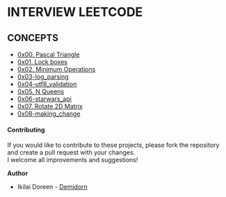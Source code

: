 # INTERVIEW LEETCODE
## CONCEPTS
- [0x00. Pascal Triangle](https://github.com/Demidorn/alx-interview/tree/main/0x00-pascal_triangle)
- [0x01. Lock boxes](https://github.com/Demidorn/alx-interview/tree/main/0x01-lockboxes)
- [0x02. Minimum Operations](https://github.com/Demidorn/alx-interview/tree/main/0x02-minimum_operations)
- [0x03-log_parsing](https://github.com/Demidorn/alx-interview/tree/main/0x03-log_parsing)
- [0x04-utf8_validation](https://github.com/Demidorn/alx-interview/tree/main/0x04-utf8_validation)
- [0x05. N Queens](https://github.com/Demidorn/alx-interview/tree/main/0x05-nqueens)
- [0x06-starwars_api](https://github.com/Demidorn/alx-interview/tree/main/0x06-starwars_api)
- [0x07. Rotate 2D Matrix](https://github.com/Demidorn/alx-interview/tree/main/0x07-rotate_2d_matrix)
- [0x08-making_change](https://github.com/Demidorn/alx-interview/tree/main/0x08-making_change)

#### **Contributing** <br>
If you would like to contribute to these projects, please fork the repository and create a pull request with your changes.<br> I welcome all improvements and suggestions!

**Author**
* Ikilai Doreen - [Demidorn](https://github.com/Demidorn)